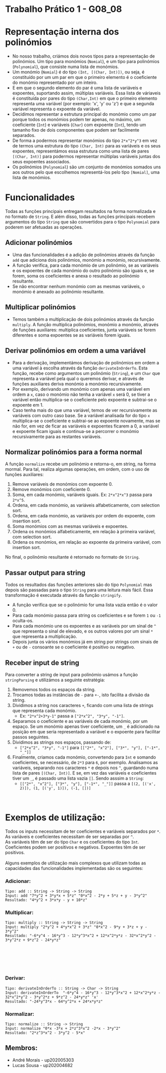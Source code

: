 # Trabalho Prático 1 - G08_08

# Representação interna dos polinómios
- No nosso trabalho, criámos dois novos tipos para a representação de polinómios. Um tipo para monómios (`Nomial`), e um tipo para polinómios (`Polynomial`), que consiste numa lista de monómios.
- Um monómio (`Nomial`) é do tipo `(Int, [(Char, Int)])`, ou seja, é constituído por um um par em que o primeiro elemento é o coeficiente do monómio representado por um inteiro. 
- E em que o segundo elemento do par é uma lista de variáveis e expoentes, suportando assim, múltiplas variáveis. Essa lista de váriaveis é constituída por pares do tipo `(Char,Int)` em que o primeiro elemento representa uma variável (por exemplo: 'x', 'y' ou 'z') e que a segunda variável representa o expoente da variável. 
- Decidimos representar a estrutura principal do monómio como um par porque todos os monómios podem ter apenas, no máximo, um coeficiente (`Int`) e variáveis (`Char`) com expoente (`Int`), tendo um tamanho fixo de dois componentes que podem ser facilmente separados.
- De forma a podermos representar monómios do tipo `2*x^2*y^3` em vez de termos uma estrutura do tipo `(Char, Int)` para as variáveis e os seus expoentes, representámos essa estrutura como uma lista de pares `[(Char, Int)]` para podermos representar múltiplas variáveis juntas dos seus expoentes associados.
- Os polinómios (`Polynomial`) são um conjunto de monómios somados uns aos outros pelo que escolhemos representá-los pelo tipo `[Nomial]`, uma lista de monómios.

# Funcionalidades
Todas as funções principais entregam resultados na forma normalizada e no formato de `String`. E além disso, todas as funções principais recebem argumentos do tipo `String` que são convertidos para o tipo `Polynomial` para poderem ser afetuadas as operações.

## Adicionar polinómios
- Uma das funcionalidades é a adição de polinómios através da função `add` que adiciona dois polinómios, monómio a monómio, recursivamente. 
- A função verifica, para cada monómio de um polinómio, se as variáveis e os expoentes de cada monómio do outro polinómio são iguais e, se forem, soma os coeficientes e anexa o resultado ao polinómio resultante.
- Se não encontrar nenhum monómio com as mesmas variáveis, o monómio é anexado ao polinómio resultante.

## Multiplicar polinómios
- Temos também a multiplicação de dois polinómios através da função `multiply`. A função multiplica polinómios, monómio a monómio, através de funções auxiliares: multiplica coeficientes, junta variáveis se forem diferentes e soma expoentes se as variáveis forem iguais.

## Derivar polinómios em ordem a uma variável
- Para a derivação, implementámos derivação de polinómios em ordem a uma variável à escolha através da função `derivateInOrderTo`. Esta função, recebe como argumentos um polinómio (`String`), e um `Char` que representa a variável pela qual o queremos derivar, e através de funções auxiliares deriva monómio a monómio recursivamente. 
- Por exemplo, derivando um monómio com apenas uma variável em ordem a `x`, caso o monómio não tenha a variável `x` será 0, se tiver a variável então multiplica-se o coeficiente pelo expoente e subtrai-se o expoente em 1. 
- Caso tenha mais do que uma variável, temos de ver recursivamente as variáveis com outro caso base. Se a variável analisada for do tipo `x` multiplica-se o coeficiente e subtrai-se ao expoente novamente, mas se não for, em vez de ficar as variáveis e expoentes ficarem a 0, a variável e expoente ficam iguais e continua-se a percorrer o monómio recursivamente para as restantes variáveis. 

## Normalizar polinómios para a forma normal
  A função `normalize` recebe um polinómio e retorna-o, em string, na forma mormal. Para tal, realiza algumas operações, em ordem, com o uso de funções auxiliares:
  
  1. Remove variáveis de monómios com expoente 0.
  2. Remove monómios com coeficiente 0.
  3. Soma, em cada monómio, variáveis iguais. Ex: `2*x^2*x^3` passa para `2*x^5`.
  4. Ordena, em cada monómio, as variáveis alfabeticamente, com selection sort.
  5. Ordena, em cada monómio, as variáveis por ordem do expoente, com insertion sort.
  6. Soma monómios com as mesmas variáveis e expoentes.
  7. Ordena os monómios alfabeticamente, em relação à primeira variável, com selection sort.
  8. Ordena os monómios, em relação ao expoente da primeira variável, com insertion sort.
   
   No final, o polinómio resultante é retornado no formato de `String`. 
   

## Passar output para string
Todos os resultados das funções anteriores são do tipo `Polynomial` mas depois são passadas para o tipo `String` para uma leitura mais fácil. Essa transformação é executada através da função `stringify`. 
- A função verifica que se o polinómio for uma lista vazia então é o valor 0.
- Para cada monómio passa para string os coeficientes e se forem `1` ou `-1` oculta-os.
- Para cada monómio une os expoentes e as variáveis por um sinal de `^` que representa o sinal de elevado, e os outros valores por um sinal `*` que representa a multiplicação.
- Depois junta os vários monómios já em string por strings com sinais de `+` ou de `-` consoante se o coeficiente é positivo ou negativo.

## Receber input de string
Para converter a string de input para polinómio usámos a função `stringParsing` e utilizámos a seguinte estratégia:

1. Removemos todos os espaços da string.
2. Trocamos todas as instâncias de `-` para `+-`, isto facilita a divisão da string.
3. Dividimos a string nos caracteres `+`, ficando com uma lista de strings que representa cada monómio. 
   - Ex: `"2*x^2+3*y-1"` passa a `["2*x^2", "3*y", "-1"]`.
4. Separamos o coeficiente e as variáveis de cada monómio, por um espaço. Se um monómio apenas tiver coeficiente, um `_` é adicionado na posição em que seria representado a variável e o expoente para facilitar passos seguintes.
5. Dividimos as strings nos espaços, passando de: 
   - `["2*x^2", "3*y", "-1"]` para `[["2*", "x^2"], ["3*", "y"], ["-1*", "_"]]`
6. Finalmente, criamos cada monómio, convertendo para `Int` e somando coeficientes, se necessário, de `2*3` para `6`, por exemplo. Analisamos as variáveis, separando nos caracteres `*` e depois nos `^`, guardando numa lista de pares `[(Char, Int)]`. E se, em vez das variáveis e coeficientes tiver um `_`, é passado uma lista vazia `[]`. Sendo asssim a `String`: 
   - `[["2*", "x^2"], ["3*", "y"], ["-1*", "_"]]` passa a `[(2, [('x', 2)]), (1, [('y', 1)]), (-1, [])]`

<br>

# Exemplos de utilização:
Todos os inputs necessitam de ter coeficientes e variáveis separados por `*`.<br>
As variáveis e coeficientes necessitam de ser separadas por `^`.<br>
As variáveis têm de ser do tipo `Char` e os coeficientes do tipo `Int`.<br>
Coeficientes podem ser positivos e negativos. Expoentes têm de ser positivos. <br>
<br>
Alguns exemplos de utilização mais complexos que utilizam todas as capacidades das funcionalidades implementadas são os seguintes:

### Adicionar:
    Tipo: add :: String -> String -> String
    Input: add "7*y^2 + 3*y*x + 5*z" "0*x^2 - 2*y + 5*z + y - 3*y^2"
    Resultado: "4*y^2 + 3*x*y - y + 10*z"

### Multiplicar:
    Tipo: multiply :: String -> String -> String
    Input: multiply "2*y^2 + 4*y*x^2 + 3*z" "0*x^2 - 9*y + 3*z + y - 3*y^2"
    Resultado: "-6*y^4 - 16*y^3 - 12*y^3*x^2 + 12*x^2*y*z - 32*x^2*y^2 - 3*y^2*z + 9*z^2 - 24*y*z"

<br>
<br>
<br>
<br>


### Derivar:
    Tipo: derivateInOrderTo :: String -> Char -> String
    Input: derivateInOrderTo  "-6*y^4 - 16*y^3 - 12*y^3*x^2 + 12*x^2*y*z - 32*x^2*y^2 - 3*y^2*z + 9*z^2 - 24*y*z" 'x'
    Resultado: "-24*y^3*x - 64*y^2*x + 24*x*y*z"

### Normalizar:
    Tipo: normalize :: String -> String
    Input: normalize "0*x -3*x + 2*z^3*x^2 -2*x - 3*y^2"
    Resultado: "2*z^3*x^2 - 3*y^2 - 5*x"

## Membros:
- André Morais  - up202005303
- Lucas Sousa - up202004682
